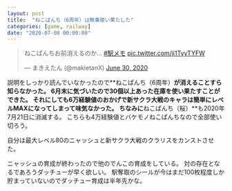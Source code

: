 ```yaml
---
layout: post
title:  "ねこぱんち（6周年）は無事使い果たした"
categories: [game, railway]
date: "2020-07-08 00:00:00"
---
```


<blockquote class="twitter-tweet tw-align-center"><p lang="ja" dir="ltr">ねこぱんちお前消えるのか… <a href="https://twitter.com/hashtag/%E9%A7%85%E3%83%A1%E3%83%A2?src=hash&amp;ref_src=twsrc%5Etfw">#駅メモ</a> <a href="https://t.co/ji1TyyTYFW">pic.twitter.com/ji1TyyTYFW</a></p>&mdash; まきえたん (@makietanX) <a href="https://twitter.com/makietanX/status/1277802593650008066?ref_src=twsrc%5Etfw">June 30, 2020</a></blockquote> <script async src="https://platform.twitter.com/widgets.js" charset="utf-8"></script>

説明をしっかり読んでいなかったので**ねこぱんち（6周年）**が消えることすら知らなかった。
6月末に気づいたので30個以上あった在庫を使い果たすことができた。
それにしても6万経験値のおかげで新サクラ大戦のキャラは簡単にレベルMAXになってしまって味気なかった。
ちなみに**ねこぱんち（桜）**も2020年7月21日に消滅する。
こちらも4万経験値とバケモノねこぱんちなので全部使い切ろう。

自分は最大レベル80のニャッシュと新サクラ大戦のクラリスをカンストさせた。

ニャッシュの育成が終わったので他のでんこの育成をしている。
対の存在となるであろうダッチューが早く欲しい。
駅奪取のシールが今はまだ100枚程度しか貯まっていないのでダッチュー育成は半年先かな。
